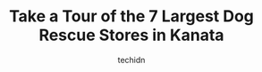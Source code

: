 ---
layout: ampstory
image: https://i0.wp.com/www.auto.or.id/wp-content/uploads/2023/06/bengal-cattery-jungle-kitten-0-kanata-1686326076.jpeg?resize=640,853
author: techidn
featured: false
description: Kanata, Ontario, Canada is a haven for Dog Rescue enthusiasts, boasting an impressive array of 7 top-notch establishments. Whether youre a seasoned connoisseur or simply curious to explore 
title: Take a Tour of the 7 Largest Dog Rescue Stores in Kanata
cover:
   title: Take a Tour of the 7 Largest Dog Rescue Stores in Kanata
   subtitle: AUTO.OR.ID
   background: https://www.auto.or.id/wp-content/uploads/2023/06/bengal-cattery-jungle-kitten-0-kanata-1686326076.jpeg

pages: 
 - layout: thirds
   top: <h1>#1 PetSmart</h1>
   bottom: "<p>Yay Scampi Boy for graduating his beginner course tonight! Nellie, the in store trainer at Kanata PetSmart, was amazing. Please give this woman a raise and a massive shou</p>"
   background: https://www.auto.or.id/wp-content/uploads/2023/06/bengal-cattery-jungle-kitten-1-kanata-1686326078.jpeg
   backgroundblur: true
 - layout: thirds
   top: <h1>#2 March Road Pet Food & Supplies</h1>
   bottom: "<p>1112 March Rd, Kanata, ON K2W 1B9, Canada</p>"
   background: https://www.auto.or.id/wp-content/uploads/2023/06/bengal-cattery-jungle-kitten-2-kanata-1686326078.jpeg
   cta:
      link: https://www.auto.or.id/take-a-tour-of-the-7-largest-dog-rescue-stores-in-kanata/
      text: Take a Tour of the 7 Largest Dog Rescue Stores in Kanata
 - layout: thirds
   top: <h1>#3 Completely Mutts Grooming</h1>
   bottom: "<p>440 Hazeldean Rd, Kanata, ON K2L 1V2, Canada</p>"
   background: https://images.unsplash.com/photo-1603224683825-22b15546560d?ixlib=rb-4.0.3&ixid=MnwxMjA3fDB8MHxwaG90by1wYWdlfHx8fGVufDB8fHx8&auto=format&fit=crop&w=640&h=853&q=80
   cta:
      link: https://www.auto.or.id/take-a-tour-of-the-7-largest-dog-rescue-stores-in-kanata/
      text: Take a Tour of the 7 Largest Dog Rescue Stores in Kanata
 - layout: thirds
   top: <h1>#4 Caseys Pet Grooming & Doggie Daycare</h1>
   bottom: "<p>591 March Rd #15, Kanata, ON K2K 2M5, Canada</p>"
   background: https://images.unsplash.com/photo-1597220669155-4a3e59232dc9?ixlib=rb-4.0.3&ixid=MnwxMjA3fDB8MHxwaG90by1wYWdlfHx8fGVufDB8fHx8&auto=format&fit=crop&w=640&h=853&q=80
   cta:
      link: https://www.auto.or.id/take-a-tour-of-the-7-largest-dog-rescue-stores-in-kanata/
      text: Take a Tour of the 7 Largest Dog Rescue Stores in Kanata
 - layout: thirds
   top: <h1>#5 Global Pet Foods Kanata</h1>
   bottom: "<p>700 Eagleson Rd, Kanata, ON K2M 2G9, Canada</p>"
   background: https://images.unsplash.com/photo-1488610883421-64eb350d7f12?ixlib=rb-4.0.3&ixid=MnwxMjA3fDB8MHxwaG90by1wYWdlfHx8fGVufDB8fHx8&auto=format&fit=crop&w=640&h=853&q=80
   cta:
      link: https://www.auto.or.id/take-a-tour-of-the-7-largest-dog-rescue-stores-in-kanata/
      text: Take a Tour of the 7 Largest Dog Rescue Stores in Kanata
 - layout: thirds
   top: <h1>#6 Pet Valu</h1>
   bottom: "<p>457 Hazeldean Rd, Kanata, ON K2L 1V1, Canada</p>"
   background: https://images.unsplash.com/photo-1628685083829-d31d88bb2757?ixlib=rb-4.0.3&ixid=MnwxMjA3fDB8MHxwaG90by1wYWdlfHx8fGVufDB8fHx8&auto=format&fit=crop&w=640&h=853&q=80
   cta:
      link: https://www.auto.or.id/take-a-tour-of-the-7-largest-dog-rescue-stores-in-kanata/
      text: Take a Tour of the 7 Largest Dog Rescue Stores in Kanata
 - layout: thirds
   top: <h1>#7 Pet Valu</h1>
   bottom: "<p>854 March Rd, Ottawa, ON K2W 0C9, Canada</p>"
   background: https://images.unsplash.com/photo-1632275229274-0f1031f6b16b?ixlib=rb-4.0.3&ixid=MnwxMjA3fDB8MHxwaG90by1wYWdlfHx8fGVufDB8fHx8&auto=format&fit=crop&w=640&h=853&q=80
   cta:
      link: https://www.auto.or.id/take-a-tour-of-the-7-largest-dog-rescue-stores-in-kanata/
      text: Take a Tour of the 7 Largest Dog Rescue Stores in Kanata
 - layout: thirds
   middle: Continue reading...
   background: https://images.unsplash.com/photo-1501432062811-61cbb25811dc?ixlib=rb-4.0.3&ixid=MnwxMjA3fDB8MHxwaG90by1wYWdlfHx8fGVufDB8fHx8&auto=format&fit=crop&w=640&h=853&q=80
   cta:
      link: https://www.auto.or.id/take-a-tour-of-the-7-largest-dog-rescue-stores-in-kanata/
      text: Take a Tour of the 7 Largest Dog Rescue Stores in Kanata

---